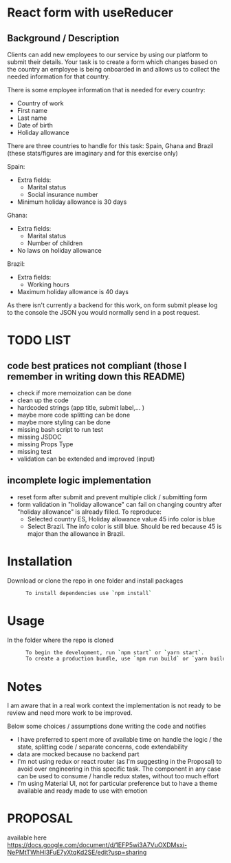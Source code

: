 # React form with useReducer
## Background / Description
Clients can add new employees to our service by using our platform to submit their details. Your task is to create a form which changes based on the country an employee is being onboarded in and allows us to collect the needed information for that country.

There is some employee information that is needed for every country:

- Country of work
- First name
- Last name
- Date of birth
- Holiday allowance

There are three countries to handle for this task: Spain, Ghana and Brazil (these stats/figures are imaginary and for this exercise only)

Spain: 

- Extra fields:
    - Marital status
    - Social insurance number
- Minimum holiday allowance is 30 days

Ghana:

- Extra fields:
    - Marital status
    - Number of children
- No laws on holiday allowance

Brazil:

- Extra fields:
    - Working hours
- Maximum holiday allowance is 40 days

As there isn't currently a backend for this work, on form submit please log to the console the JSON you would normally send in a post request.

# TODO LIST
## code best pratices not compliant (those I remember in writing down this README)
- check if more memoization can be done
- clean up the code
- hardcoded strings (app title, submit label,... )
- maybe more code splitting can be done
- maybe more styling can be done
- missing bash script to run test
- missing JSDOC
- missing Props Type
- missing test
- validation can be extended and improved (input)

## incomplete logic implementation
- reset form after submit and prevent multiple click / submitting form
- form validation in "holiday allowance" can fail on changing country after "holiday allowance" is already filled. To reproduce:
    - Selected country ES, Holiday allowance value 45 info color is blue
    - Select Brazil. The info color is still blue. Should be red because 45 is major than the allowance in Brazil.
# Installation

Download or clone the repo in one folder and install packages

```bash
      To install dependencies use `npm install`
```

# Usage

In the folder where the repo is cloned

```bash
      To begin the development, run `npm start` or `yarn start`.
      To create a production bundle, use `npm run build` or `yarn build`.
```

# Notes
I am aware that in a real work context the implementation is not ready to be review and need more work to be improved.

Below some choices / assumptions done writing the code and notifies
- I have preferred to spent more of available time on handle the logic / the state, splitting code / separate concerns, code extendability
- data are mocked because no backend part
- I'm not using redux or react router (as I'm suggesting in the Proposal) to avoid over engineering in this specific task. The component in any case can be used to consume / handle redux states, without too much effort
- I'm using Material UI, not for particular preference but to have a theme available and ready made to use with emotion

# PROPOSAL
available here https://docs.google.com/document/d/1EFP5wi3A7VuOXDMsxi-NePMtTWhHI3FuE7yXtqKd2SE/edit?usp=sharing
